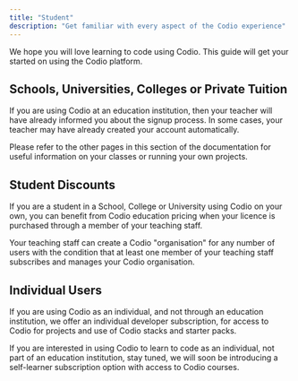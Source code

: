 ```yaml
---
title: "Student"
description: "Get familiar with every aspect of the Codio experience"
---
```


We hope you will love learning to code using Codio. This guide will get your started on using the Codio platform.

## Schools, Universities, Colleges or Private Tuition
If you are using Codio at an education institution, then your teacher will have already informed you about the signup process. In some cases, your teacher may have already created your account automatically.

Please refer to the other pages in this section of the documentation for useful information on your classes or running your own projects.

## Student Discounts

If you are a student in a School, College or University using Codio on your own, you can benefit from Codio education pricing when your licence is purchased through a member of your teaching staff.

Your teaching staff can create a Codio "organisation" for any number of users with the condition that at least one member of your teaching staff subscribes and manages your Codio organisation.

## Individual Users
If you are using Codio as an individual, and not through an education institution, we offer an individual developer subscription, for access to Codio for projects and use of Codio stacks and starter packs.

If you are interested in using Codio to learn to code as an individual, not part of an education institution, stay tuned, we will soon be introducing a self-learner subscription option with access to Codio courses.


